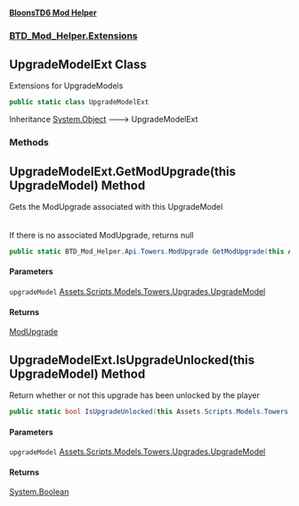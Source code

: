 #### [BloonsTD6 Mod Helper](README.md 'README')
### [BTD_Mod_Helper.Extensions](README.md#BTD_Mod_Helper.Extensions 'BTD_Mod_Helper.Extensions')

## UpgradeModelExt Class

Extensions for UpgradeModels

```csharp
public static class UpgradeModelExt
```

Inheritance [System.Object](https://docs.microsoft.com/en-us/dotnet/api/System.Object 'System.Object') &#129106; UpgradeModelExt
### Methods

<a name='BTD_Mod_Helper.Extensions.UpgradeModelExt.GetModUpgrade(thisAssets.Scripts.Models.Towers.Upgrades.UpgradeModel)'></a>

## UpgradeModelExt.GetModUpgrade(this UpgradeModel) Method

Gets the ModUpgrade associated with this UpgradeModel  
<br/>  
If there is no associated ModUpgrade, returns null

```csharp
public static BTD_Mod_Helper.Api.Towers.ModUpgrade GetModUpgrade(this Assets.Scripts.Models.Towers.Upgrades.UpgradeModel upgradeModel);
```
#### Parameters

<a name='BTD_Mod_Helper.Extensions.UpgradeModelExt.GetModUpgrade(thisAssets.Scripts.Models.Towers.Upgrades.UpgradeModel).upgradeModel'></a>

`upgradeModel` [Assets.Scripts.Models.Towers.Upgrades.UpgradeModel](https://docs.microsoft.com/en-us/dotnet/api/Assets.Scripts.Models.Towers.Upgrades.UpgradeModel 'Assets.Scripts.Models.Towers.Upgrades.UpgradeModel')

#### Returns
[ModUpgrade](BTD_Mod_Helper.Api.Towers.ModUpgrade.md 'BTD_Mod_Helper.Api.Towers.ModUpgrade')

<a name='BTD_Mod_Helper.Extensions.UpgradeModelExt.IsUpgradeUnlocked(thisAssets.Scripts.Models.Towers.Upgrades.UpgradeModel)'></a>

## UpgradeModelExt.IsUpgradeUnlocked(this UpgradeModel) Method

Return whether or not this upgrade has been unlocked by the player

```csharp
public static bool IsUpgradeUnlocked(this Assets.Scripts.Models.Towers.Upgrades.UpgradeModel upgradeModel);
```
#### Parameters

<a name='BTD_Mod_Helper.Extensions.UpgradeModelExt.IsUpgradeUnlocked(thisAssets.Scripts.Models.Towers.Upgrades.UpgradeModel).upgradeModel'></a>

`upgradeModel` [Assets.Scripts.Models.Towers.Upgrades.UpgradeModel](https://docs.microsoft.com/en-us/dotnet/api/Assets.Scripts.Models.Towers.Upgrades.UpgradeModel 'Assets.Scripts.Models.Towers.Upgrades.UpgradeModel')

#### Returns
[System.Boolean](https://docs.microsoft.com/en-us/dotnet/api/System.Boolean 'System.Boolean')